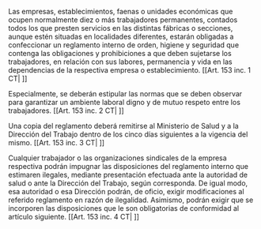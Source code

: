 Las empresas, establecimientos, faenas o unidades económicas que ocupen normalmente diez o más trabajadores permanentes, contados todos los que presten servicios en las distintas fábricas o secciones, aunque estén situadas en localidades diferentes, estarán obligadas a confeccionar un reglamento interno de orden, higiene y seguridad que contenga las obligaciones y prohibiciones a que deben sujetarse los trabajadores, en relación con sus labores, permanencia y vida en las dependencias de la respectiva empresa o establecimiento. [[Art. 153 inc. 1 CT| ]]

Especialmente, se deberán estipular las normas que se deben observar para garantizar un ambiente laboral digno y de mutuo respeto entre los trabajadores. [[Art. 153 inc. 2 CT| ]]

Una copia del reglamento deberá remitirse al Ministerio de Salud y a la Dirección del Trabajo dentro de los cinco días siguientes a la vigencia del mismo. [[Art. 153 inc. 3 CT| ]]

Cualquier trabajador o las organizaciones sindicales de la empresa respectiva podrán impugnar las disposiciones del reglamento interno que estimaren ilegales, mediante presentación efectuada ante la autoridad de salud o ante la Dirección del Trabajo, según corresponda. De igual modo, esa autoridad o esa Dirección podrán, de oficio, exigir modificaciones al referido reglamento en razón de ilegalidad. Asimismo, podrán exigir que se incorporen las disposiciones que le son obligatorias de conformidad al artículo siguiente. [[Art. 153 inc. 4 CT| ]]